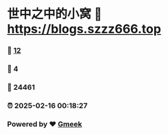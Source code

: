 # 世中之中的小窝 :link: https://blogs.szzz666.top 
### :page_facing_up: [12](https://blogs.szzz666.top/tag.html) 
### :speech_balloon: 4 
### :hibiscus: 24461 
### :alarm_clock: 2025-02-16 00:18:27 
### Powered by :heart: [Gmeek](https://github.com/Meekdai/Gmeek)
